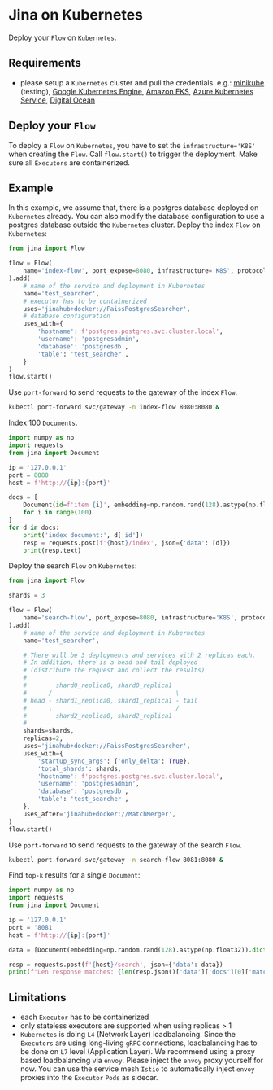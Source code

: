 # Jina on Kubernetes

Deploy your `Flow` on `Kubernetes`.
## Requirements
- please setup a `Kubernetes` cluster and pull the credentials. e.g.:
  [minikube](https://minikube.sigs.k8s.io/docs/start/) (testing),
  [Google Kubernetes Engine](https://cloud.google.com/kubernetes-engine),
  [Amazon EKS](https://aws.amazon.com/eks),
  [Azure Kubernetes Service](https://azure.microsoft.com/en-us/services/kubernetes-service),
  [Digital Ocean](https://www.digitalocean.com/products/kubernetes/)
  
## Deploy your `Flow`
To deploy a `Flow` on `Kubernetes`, you have to set the `infrastructure='K8S'` when creating the `Flow`.
Call `flow.start()` to trigger the deployment. Make sure all `Executors` are containerized.

## Example
In this example, we assume that, there is a postgres database deployed on `Kubernetes` already. 
You can also modify the database configuration to use a postgres database outside the `Kubernetes` cluster.
Deploy the index `Flow` on `Kubernetes`:
```python
from jina import Flow

flow = Flow(
    name='index-flow', port_expose=8080, infrastructure='K8S', protocol='http'
).add(
    # name of the service and deployment in Kubernetes
    name='test_searcher',
    # executor has to be containerized
    uses='jinahub+docker://FaissPostgresSearcher',
    # database configuration
    uses_with={
        'hostname': f'postgres.postgres.svc.cluster.local',
        'username': 'postgresadmin',
        'database': 'postgresdb',
        'table': 'test_searcher',
    }
)
flow.start()
```
Use `port-forward` to send requests to the gateway of the index `Flow`.
```bash
kubectl port-forward svc/gateway -n index-flow 8080:8080 &
```

Index 100 `Documents`.
```python
import numpy as np
import requests
from jina import Document

ip = '127.0.0.1'
port = 8080
host = f'http://{ip}:{port}'

docs = [
    Document(id=f'item {i}', embedding=np.random.rand(128).astype(np.float32)).dict()
    for i in range(100)
]
for d in docs:
    print('index document:', d['id'])
    resp = requests.post(f'{host}/index', json={'data': [d]})
    print(resp.text)

```

Deploy the search `Flow` on `Kubernetes`:
```python
from jina import Flow

shards = 3

flow = Flow(
    name='search-flow', port_expose=8080, infrastructure='K8S', protocol='http'
).add(
    # name of the service and deployment in Kubernetes
    name='test_searcher',

    # There will be 3 deployments and services with 2 replicas each.
    # In addition, there is a head and tail deployed
    # (distribute the request and collect the results)
    #
    #        shard0_replica0, shard0_replica1
    #      /                                  \
    # head - shard1_replica0, shard1_replica1 - tail
    #      \                                  /
    #        shard2_replica0, shard2_replica1
    #
    shards=shards,
    replicas=2,
    uses='jinahub+docker://FaissPostgresSearcher',
    uses_with={
        'startup_sync_args': {'only_delta': True},
        'total_shards': shards,
        'hostname': f'postgres.postgres.svc.cluster.local',
        'username': 'postgresadmin',
        'database': 'postgresdb',
        'table': 'test_searcher',
    },
    uses_after='jinahub+docker://MatchMerger',
)
flow.start()
```
Use `port-forward` to send requests to the gateway of the search `Flow`.
```bash
kubectl port-forward svc/gateway -n search-flow 8081:8080 &
```

Find `top-k` results for a single `Document`:
```python
import numpy as np
import requests
from jina import Document

ip = '127.0.0.1'
port = '8081'
host = f'http://{ip}:{port}'

data = [Document(embedding=np.random.rand(128).astype(np.float32)).dict()]

resp = requests.post(f'{host}/search', json={'data': data})
print(f"Len response matches: {len(resp.json()['data']['docs'][0]['matches'])}")
```

## Limitations
- each `Executor` has to be containerized
- only stateless executors are supported when using replicas > 1
- `Kubernetes` is doing `L4` (Network Layer) loadbalancing.
  Since the `Executors` are using long-living `gRPC` connections,
  loadbalancing has to be done on `L7` level (Application Layer).
  We recommend using a proxy based loadbalancing via `envoy`.
  Please inject the `envoy` proxy yourself for now.
  You can use the service mesh `Istio` to automatically inject `envoy` proxies into the `Executor` `Pods` as sidecar.